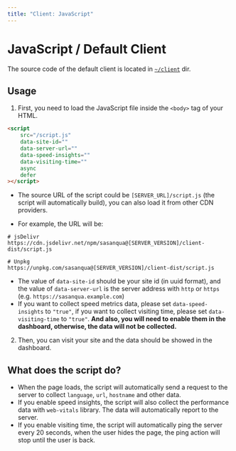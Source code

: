 ```yaml
---
title: "Client: JavaScript"
---
```


# JavaScript / Default Client

The source code of the default client is located in [`~/client`](https://github.com/ocoke/sasanqua/tree/main/client) dir.

## Usage

1. First, you need to load the JavaScript file inside the `<body>` tag of your HTML.

```html
<script
    src="/script.js"
    data-site-id=""
    data-server-url=""
    data-speed-insights=""
    data-visiting-time=""
    async
    defer
></script>
```

- The source URL of the script could be `[SERVER_URL]/script.js` (the script will automatically build), you can also load it from other CDN providers.

- For example, the URL will be:

```
# jsDelivr
https://cdn.jsdelivr.net/npm/sasanqua@[SERVER_VERSION]/client-dist/script.js

# Unpkg
https://unpkg.com/sasanqua@[SERVER_VERSION]/client-dist/script.js
```

- The value of `data-site-id` should be your site id (in uuid format), and the value of `data-server-url` is the server address with `http` or `https` (e.g. `https://sasanqua.example.com`)
- If you want to collect speed metrics data, please set `data-speed-insights` to `"true"`, if you want to collect visiting time, please set `data-visiting-time` to `"true"`. **And also, you will need to enable them in the dashboard, otherwise, the data will not be collected.**

2. Then, you can visit your site and the data should be showed in the dashboard.

## What does the script do?

- When the page loads, the script will automatically send a request to the server to collect `language`, `url`, `hostname` and other data.
- If you enable speed insights, the script will also collect the performance data with `web-vitals` library. The data will automatically report to the server.
- If you enable visiting time, the script will automatically ping the server every 20 seconds, when the user hides the page, the ping action will stop until the user is back.